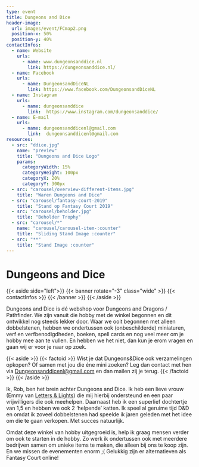 ```yaml
---
type: event
title: Dungeons and Dice
header-image:
  url: images/event/FCmap2.png
  position-x: 50%
  position-y: 40%
contactInfos:
  - name: Website
    urls:
      - name: www.dungeonsanddice.nl
        link: https://dungeonsanddice.nl/
  - name: Facebook
    urls:
      - name: DungeonsandDiceNL
        link: https://www.facebook.com/DungeonsandDiceNL
  - name: Instagram
    urls:
      - name: dungeonsanddice
        link:  https://www.instagram.com/dungeonsanddice/
  - name: E-mail
    urls:
      - name: dungeonsanddicenl@gmail.com
        link:  dungeonsanddicenl@gmail.com
resources:
  - src: "ddice.jpg"
    name: "preview"
    title: "Dungeons and Dice Logo"
    params:
      categoryWidth: 15%
      categoryHeight: 100px
      categoryX: 20%
      categoryY: 300px
  - src: "carousel/overview-different-items.jpg"
    title: "Waren Dungeons and Dice"
  - src: "carousel/fantasy-court-2019"
    title: "Stand op Fantasy Court 2019"
  - src: "carousel/beholder.jpg"
    title: "Beholder Trophy"
  - src: "carousel/*"
    name: "carousel/carousel-item-:counter"
    title: "Sliding Stand Image :counter"
  - src: "**"
    title: "Stand Image :counter"
---
```


# Dungeons and Dice
{{< aside side="left">}}
  {{< banner rotate="-3" class="wide" >}}
      {{< contactInfos >}}
  {{< /banner >}}
{{< /aside >}}

Dungeons and Dice is dé webshop voor Dungeons and Dragons / Pathfinder. We zijn vanuit die hobby met de winkel begonnen en dit ontwikkel nog steeds lekker door. Waar we ooit begonnen met alleen dobbelstenen, hebben we ondertussen ook (onbeschilderde) miniaturen, verf en verfbenodigdheden, boeken, spell cards en nog veel meer om je hobby mee aan te vullen. En hebben we het niet, dan kun je erom vragen en gaan wij er voor je naar op zoek.

{{< aside >}}
    {{< factoid >}}
        Wist je dat Dungeons&Dice ook verzamelingen opkopen? Of samen met jou die éne mini zoeken? Leg dan contact met hen via [Dungeonsanddicenl@gmail.com](mailto:Dungeonsanddicenl@gmail.com) en dan mailen zij je terug.
    {{< /factoid >}}
{{< /aside >}}

Ik, Rob, ben het brein achter Dungeons and Dice. Ik heb een lieve vrouw (Emmy van [Letters & Lights](/event-2021/accessories/letterslights)) die mij hierbij ondersteund en een paar vrijwilligers die ook meehelpen. Daarnaast heb ik een superlief dochtertje van 1,5 en hebben we ook 2 ‘helpende’ katten. Ik speel al geruime tijd D&D en omdat ik zoveel dobbelstenen had speelde ik jaren geleden met het idee om die te gaan verkopen. Met succes natuurlijk.

Omdat deze winkel van hobby uitgegroeid is, help ik graag mensen verder om ook te starten in de hobby. Zo werk ik ondertussen ook met meerdere bedrijven samen om unieke items te maken, die alleen bij ons te koop zijn.
En we missen de evenementen enorm ;( Gelukkig zijn er alternatieven als Fantasy Court online!
